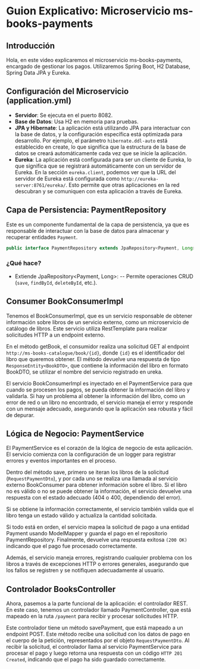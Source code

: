 # Guion Explicativo: Microservicio ms-books-payments

## Introducción
Hola, en este video explicaremos el microservicio ms-books-payments, encargado de gestionar los pagos. Utilizaremos Spring Boot, H2 Database, Spring Data JPA y Eureka.

## Configuración del Microservicio (application.yml)
- **Servidor**: Se ejecuta en el puerto 8082.
- **Base de Datos**: Usa H2 en memoria para pruebas.
- **JPA y Hibernate**: La aplicación está utilizando JPA para interactuar con la base de datos, y la configuración específica está optimizada para desarrollo. Por ejemplo, el parámetro `hibernate.ddl-auto` está establecido en create, lo que significa que la estructura de la base de datos se creará automáticamente cada vez que se inicie la aplicación.
- **Eureka**: La aplicación está configurada para ser un cliente de Eureka, lo que significa que se registrará automáticamente con un servidor de Eureka. En la sección `eureka.client`, podemos ver que la URL del servidor de Eureka está configurada como `http://eureka-server:8761/eureka/`. Esto permite que otras aplicaciones en la red descubran y se comuniquen con esta aplicación a través de Eureka.

## Capa de Persistencia: PaymentRepository
Este es un componente fundamental de la capa de persistencia, ya que es responsable de interactuar con la base de datos para almacenar y recuperar entidades `Payment`.

```java
public interface PaymentRepository extends JpaRepository<Payment, Long> { }
```
### ¿Qué hace?
- Extiende JpaRepository<Payment, Long>:
    -- Permite operaciones CRUD (`save`, `findById`, `deleteById`, etc.).

## Consumer BookConsumerImpl

Tenemos el BookConsumerImpl, que es un servicio responsable de obtener información sobre libros de un servicio externo, como un microservicio de catálogo de libros. Este servicio utiliza RestTemplate para realizar solicitudes HTTP a un endpoint externo.

En el método getBook, el consumidor realiza una solicitud GET al endpoint `http://ms-books-catalogue/book/{id}`, donde `{id}` es el identificador del libro que queremos obtener. El método devuelve una respuesta de tipo `ResponseEntity<BookDTO>`, que contiene la información del libro en formato BookDTO, se utilizar el nombre del servicio registrado en ureka.

El servicio BookConsumerImpl es inyectado en el PaymentService para que cuando se procesen los pagos, se pueda obtener la información del libro y validarla. Si hay un problema al obtener la información del libro, como un error de red o un libro no encontrado, el servicio maneja el error y responde con un mensaje adecuado, asegurando que la aplicación sea robusta y fácil de depurar.

## Lógica de Negocio: PaymentService

El PaymentService es el corazón de la lógica de negocio de esta aplicación. El servicio comienza con la configuración de un logger para registrar errores y eventos importantes en el proceso.

Dentro del método save, primero se iteran los libros de la solicitud (`RequestPaymentDto`), y por cada uno se realiza una llamada al servicio externo BookConsumer para obtener información sobre el libro. Si el libro no es válido o no se puede obtener la información, el servicio devuelve una respuesta con el estado adecuado (404 o 400, dependiendo del error).

Si se obtiene la información correctamente, el servicio también valida que el libro tenga un estado válido y actualiza la cantidad solicitada.

Si todo está en orden, el servicio mapea la solicitud de pago a una entidad Payment usando ModelMapper y guarda el pago en el repositorio PaymentRepository. Finalmente, devuelve una respuesta exitosa `(200 OK)` indicando que el pago fue procesado correctamente.

Además, el servicio maneja errores, registrando cualquier problema con los libros a través de excepciones HTTP o errores generales, asegurando que los fallos se registren y se notifiquen adecuadamente al usuario.

## Controlador BooksController
Ahora, pasemos a la parte funcional de la aplicación: el controlador REST. En este caso, tenemos un controlador llamado PaymentController, que está mapeado en la ruta `/payment` para recibir y procesar solicitudes HTTP.

Este controlador tiene un método savePayment, que está mapeado a un endpoint POST. Este método recibe una solicitud con los datos de pago en el cuerpo de la petición, representados por el objeto `RequestPaymentDto`. Al recibir la solicitud, el controlador llama al servicio PaymentService para procesar el pago y luego retorna una respuesta con un código `HTTP 201 Created`, indicando que el pago ha sido guardado correctamente.


